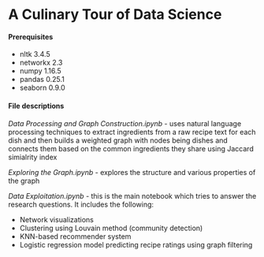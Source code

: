 # A Culinary Tour of Data Science

#### Prerequisites

* nltk 3.4.5
* networkx 2.3
* numpy 1.16.5
* pandas 0.25.1
* seaborn 0.9.0


#### File descriptions

_Data Processing and Graph Construction.ipynb_ - uses natural language processing techniques to extract ingredients from a raw recipe text for each dish and then builds a weighted graph with nodes being dishes and connects them based on the common ingredients they share using Jaccard simialrity index

_Exploring the Graph.ipynb_ - explores the structure and various properties of the graph

_Data Exploitation.ipynb_ - this is the main notebook which tries to answer the research questions. It includes the following:

* Network visualizations
* Clustering using Louvain method (community detection)
* KNN-based recommender system
* Logistic regression model predicting recipe ratings using graph filtering
